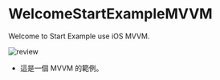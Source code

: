 # WelcomeStartExampleMVVM
Welcome to Start Example use iOS MVVM.

![review](https://github.com/yasuoyuhao/WelcomeStartExampleMVVM/blob/master/%E8%9E%A2%E5%B9%95%E5%BF%AB%E7%85%A7%202018-04-20%20%E4%B8%8B%E5%8D%882.24.44.png)

* 這是一個 MVVM 的範例。
